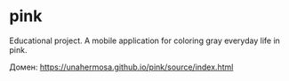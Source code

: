 # pink
Educational project. A mobile application for coloring gray everyday life in pink.

Домен: https://unahermosa.github.io/pink/source/index.html
